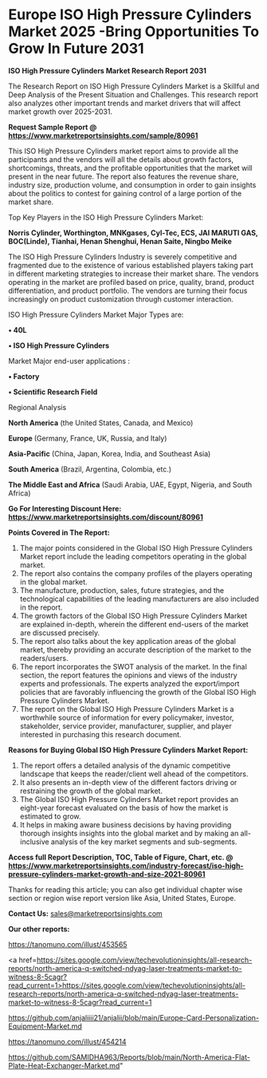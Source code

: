 # Europe ISO High Pressure Cylinders Market 2025 -Bring Opportunities To Grow In Future 2031

<strong>ISO High Pressure Cylinders Market Research Report 2031</strong>

The Research Report on ISO High Pressure Cylinders Market is a Skillful and Deep Analysis of the Present Situation and Challenges. This research report also analyzes other important trends and market drivers that will affect market growth over 2025-2031.

<strong>Request Sample Report @ <a href=https://www.marketreportsinsights.com/sample/80961>https://www.marketreportsinsights.com/sample/80961</a></strong>

This ISO High Pressure Cylinders market report aims to provide all the participants and the vendors will all the details about growth factors, shortcomings, threats, and the profitable opportunities that the market will present in the near future. The report also features the revenue share, industry size, production volume, and consumption in order to gain insights about the politics to contest for gaining control of a large portion of the market share.

Top Key Players in the ISO High Pressure Cylinders Market:

<strong>Norris Cylinder, Worthington, MNKgases, Cyl-Tec, ECS, JAI MARUTI GAS, BOC(Linde), Tianhai, Henan Shenghui, Henan Saite, Ningbo Meike</strong>

The ISO High Pressure Cylinders Industry is severely competitive and fragmented due to the existence of various established players taking part in different marketing strategies to increase their market share. The vendors operating in the market are profiled based on price, quality, brand, product differentiation, and product portfolio. The vendors are turning their focus increasingly on product customization through customer interaction.

ISO High Pressure Cylinders Market Major Types are:

<strong>• 40L

• ISO High Pressure Cylinders</strong>

Market Major end-user applications :

<strong>• Factory

• Scientific Research Field</strong>

Regional Analysis

</u><strong><b>North America</b></strong> (the United States, Canada, and Mexico)

<strong><b>Europe </b></strong>(Germany, France, UK, Russia, and Italy)

<strong><b>Asia-Pacific</b></strong> (China, Japan, Korea, India, and Southeast Asia)

<strong><b>South America</b></strong> (Brazil, Argentina, Colombia, etc.)

<strong><b>The Middle East and Africa</b></strong> (Saudi Arabia, UAE, Egypt, Nigeria, and South Africa)

<strong>Go For Interesting Discount Here: <a href=https://www.marketreportsinsights.com/discount/80961>https://www.marketreportsinsights.com/discount/80961</a></strong>

<strong>Points Covered in The Report:</strong>
<ol>
  <li>The major points considered in the Global ISO High Pressure Cylinders Market report include the leading competitors operating in the global market.</li>
  <li>The report also contains the company profiles of the players operating in the global market.</li>
  <li>The manufacture, production, sales, future strategies, and the technological capabilities of the leading manufacturers are also included in the report.</li>
  <li>The growth factors of the Global ISO High Pressure Cylinders Market are explained in-depth, wherein the different end-users of the market are discussed precisely.</li>
  <li>The report also talks about the key application areas of the global market, thereby providing an accurate description of the market to the readers/users.</li>
  <li>The report incorporates the SWOT analysis of the market. In the final section, the report features the opinions and views of the industry experts and professionals. The experts analyzed the export/import policies that are favorably influencing the growth of the Global ISO High Pressure Cylinders Market.</li>
  <li>The report on the Global ISO High Pressure Cylinders Market is a worthwhile source of information for every policymaker, investor, stakeholder, service provider, manufacturer, supplier, and player interested in purchasing this research document.</li>
</ol>
<strong>Reasons for Buying Global ISO High Pressure Cylinders Market Report:</strong>

<ol>
  <li>The report offers a detailed analysis of the dynamic competitive landscape that keeps the reader/client well ahead of the competitors.</li>
  <li>It also presents an in-depth view of the different factors driving or restraining the growth of the global market.</li>
  <li>The Global ISO High Pressure Cylinders Market report provides an eight-year forecast evaluated on the basis of how the market is estimated to grow.</li>
  <li>It helps in making aware business decisions by having providing thorough insights insights into the global market and by making an all-inclusive analysis of the key market segments and sub-segments.</li>
</ol>
<strong>Access full Report Description, TOC, Table of Figure, Chart, etc. @ <a href=https://www.marketreportsinsights.com/industry-forecast/iso-high-pressure-cylinders-market-growth-and-size-2021-80961>https://www.marketreportsinsights.com/industry-forecast/iso-high-pressure-cylinders-market-growth-and-size-2021-80961</a></strong>


Thanks for reading this article; you can also get individual chapter wise section or region wise report version like Asia, United States, Europe.

<strong>Contact Us:</strong>
sales@marketreportsinsights.com

<strong>Our other reports:</strong>

<a href=https://tanomuno.com/illust/453565>https://tanomuno.com/illust/453565</a>

<a href=https://sites.google.com/view/techevolutioninsights/all-research-reports/north-america-q-switched-ndyag-laser-treatments-market-to-witness-8-5cagr?read_current=1>https://sites.google.com/view/techevolutioninsights/all-research-reports/north-america-q-switched-ndyag-laser-treatments-market-to-witness-8-5cagr?read_current=1</a>

<a href=https://github.com/anjaliiii21/anjalii/blob/main/Europe-Card-Personalization-Equipment-Market.md>https://github.com/anjaliiii21/anjalii/blob/main/Europe-Card-Personalization-Equipment-Market.md</a>

<a href=https://tanomuno.com/illust/454214>https://tanomuno.com/illust/454214</a>

<a href=https://github.com/SAMIDHA963/Reports/blob/main/North-America-Flat-Plate-Heat-Exchanger-Market.md>https://github.com/SAMIDHA963/Reports/blob/main/North-America-Flat-Plate-Heat-Exchanger-Market.md</a>"
